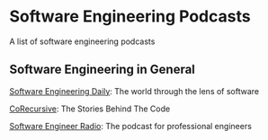 # Software Engineering Podcasts
A list of software engineering podcasts

## Software Engineering in General

[Software Engineering Daily](https://softwareengineeringdaily.com/category/all-episodes/exclusive-content/Podcast/): The world through the lens of software

[CoRecursive](https://corecursive.com/): The Stories Behind The Code

[Software Engineer Radio](https://www.se-radio.net/): The podcast for professional engineers
